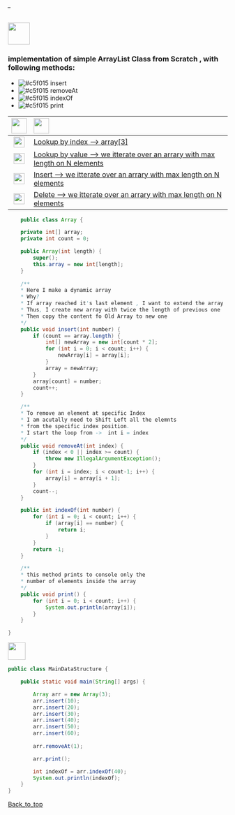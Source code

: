 ###### _
<img src="https://img.shields.io/badge/-%20Array Data Structure%20-brightgreen" height=50px>



### implementation of simple ArrayList Class from Scratch , with following methods:

- ![#c5f015](https://via.placeholder.com/10/c5f015/000000?text=+) insert
- ![#c5f015](https://via.placeholder.com/10/c5f015/000000?text=+) removeAt
- ![#c5f015](https://via.placeholder.com/10/c5f015/000000?text=+) indexOf
- ![#c5f015](https://via.placeholder.com/10/c5f015/000000?text=+) print 


|  <img src="https://img.shields.io/badge/-O(x)%20-blue" height=35px>  |  <img src="https://img.shields.io/badge/-Runtime Complexity%20-blue" height=35px>           |
|:-----:|:------------------------------| 
| <img src="https://img.shields.io/badge/-O(1)%20-orange" height=25px> |[Lookup by index --> array[3]]()    | 
| <img src="https://img.shields.io/badge/-O(n)%20-orange" height=25px>  |[Lookup by value --> we itterate over an arrary with max length on N elements ]()  |   
| <img src="https://img.shields.io/badge/-O(n)%20-orange" height=25px>  |[Insert --> we itterate over an arrary with max length on N elements]() |   
| <img src="https://img.shields.io/badge/-O(n)%20-orange" height=25px>  |[Delete --> we itterate over an arrary with max length on N elements]() |   


```java
	public class Array {

	private int[] array;
	private int count = 0;

	public Array(int length) {
		super();
		this.array = new int[length];
	}
	
	/**
	* Here I make a dynamic array 
	* Why?
	* If array reached it's last element , I want to extend the array
	* Thus, I create new array with twice the length of previous one
	* Then copy the content fo Old Array to new one
	*/
	public void insert(int number) {
		if (count == array.length) {
			int[] newArray = new int[count * 2];
			for (int i = 0; i < count; i++) {
				newArray[i] = array[i];
			}
			array = newArray;
		}
		array[count] = number;
		count++;
	}

	/**
	* To remove an element at specific Index
	* I am acutally need to Shift Left all the elemnts 
	* from the specific index position.
	* I start the loop from ->  int i = index
	*/
	public void removeAt(int index) {
		if (index < 0 || index >= count) {
			throw new IllegalArgumentException();
		}
		for (int i = index; i < count-1; i++) {
			array[i] = array[i + 1];
		}
		count--;
	}

	public int indexOf(int number) {
		for (int i = 0; i < count; i++) {
			if (array[i] == number) {
				return i;
			}
		}
		return -1;
	}

	/**
	* this method prints to console only the
	* number of elements inside the array 
	*/
	public void print() {
		for (int i = 0; i < count; i++) {
			System.out.println(array[i]);
		}
	}

}

```

<img src="https://img.shields.io/badge/-Lets test the Array Class%20-blue" height=40px> 

```java
public class MainDataStructure {

	public static void main(String[] args) {

		Array arr = new Array(3);
		arr.insert(10);
		arr.insert(20);
		arr.insert(30);
		arr.insert(40);
		arr.insert(50);
		arr.insert(60);
		
		arr.removeAt(1);

		arr.print();

		int indexOf = arr.indexOf(40);
		System.out.println(indexOf);
	}
}
```

[Back_to_top](#_)

